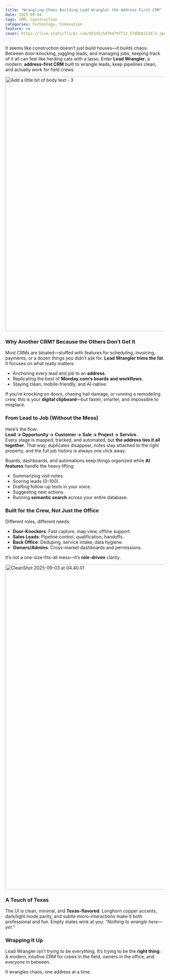 ```yaml
---
title: "Wrangling Chaos Building Lead Wrangler the Address-First CRM"
date: 2025-09-04
tags: CRM, Construction
categories: Technology, Innovation
feature: no
cover: https://live.staticflickr.com/65535/54764797712_57d8b8313d_b.jpg
---
```


It seems like construction doesn’t just build houses—it builds chaos. Between door-knocking, juggling leads, and managing jobs, keeping track of it all can feel like herding cats with a lasso. Enter **Lead Wrangler**, a modern, **address-first CRM** built to wrangle leads, keep pipelines clean, and actually *work* for field crews.  

<a data-flickr-embed="true" href="https://www.flickr.com/photos/198676341@N04/54764797712/in/dateposted-public/" title="Add a little bit of body text - 3"><img src="https://live.staticflickr.com/65535/54764797712_57d8b8313d_b.jpg" width="1024" height="802" alt="Add a little bit of body text - 3"/></a><script async src="//embedr.flickr.com/assets/client-code.js" charset="utf-8"></script>

### Why Another CRM? Because the Others Don’t Get It

Most CRMs are bloated—stuffed with features for scheduling, invoicing, payments, or a dozen things you didn’t ask for. **Lead Wrangler trims the fat**. It focuses on what really matters:  
- Anchoring every lead and job to an **address**.  
- Replicating the best of **Monday.com’s boards and workflows**.  
- Staying clean, mobile-friendly, and AI-native.  

If you’re knocking on doors, chasing hail damage, or running a remodeling crew, this is your **digital clipboard**—but faster, smarter, and impossible to misplace.  

### From Lead to Job (Without the Mess)

Here’s the flow:  
**Lead → Opportunity → Customer → Sale → Project → Service.**  
Every stage is mapped, tracked, and automated, but **the address ties it all together**. That way, duplicates disappear, notes stay attached to the right property, and the full job history is always one click away.  

Boards, dashboards, and automations keep things organized while **AI features** handle the heavy lifting:  
- Summarizing visit notes.  
- Scoring leads (0–100).  
- Drafting follow-up texts in your voice.  
- Suggesting next actions.  
- Running **semantic search** across your entire database.  

### Built for the Crew, Not Just the Office

Different roles, different needs:  
- **Door-Knockers**: Fast capture, map view, offline support.  
- **Sales Leads**: Pipeline control, qualification, handoffs.  
- **Back Office**: Deduping, service intake, data hygiene.  
- **Owners/Admins**: Cross-market dashboards and permissions.  

It’s not a one-size-fits-all mess—it’s **role-driven** clarity.  

<a data-flickr-embed="true" href="https://www.flickr.com/photos/198676341@N04/54765874404/in/dateposted-public/" title="CleanShot 2025-09-03 at 04.40.01"><img src="https://live.staticflickr.com/65535/54765874404_032bc4f5d4_b.jpg" width="950" height="1024" alt="CleanShot 2025-09-03 at 04.40.01"/></a><script async src="//embedr.flickr.com/assets/client-code.js" charset="utf-8"></script>

### A Touch of Texas

The UI is clean, minimal, and **Texas-flavored**. Longhorn copper accents, dark/light mode parity, and subtle micro-interactions make it both professional and fun. Empty states wink at you: *“Nothing to wrangle here—yet.”*  

### Wrapping It Up

Lead Wrangler isn’t trying to be everything. It’s trying to be the **right thing**:  
A modern, intuitive CRM for crews in the field, owners in the office, and everyone in between.  

It wrangles chaos, one address at a time.  

